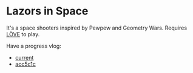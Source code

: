 Lazors in Space
===============

It's a space shooters inspired by Pewpew and Geometry Wars. Requires [LÖVE](http://love2d.org/) to play.

Have a progress vlog:
- [current](http://dev.novaember.com/s/13-09-29_23-02-14_533577535.webm)
- [acc5c1c](http://dev.novaember.com/s/13-09-29_19-15-23_708259354.webm)
